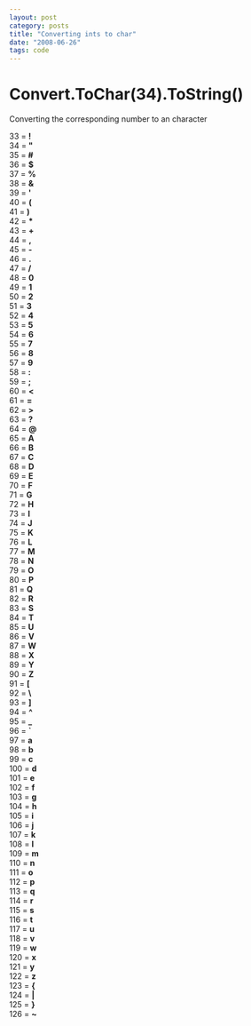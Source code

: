 ```yaml
---
layout: post
category: posts
title: "Converting ints to char"
date: "2008-06-26"
tags: code
---
```

# Convert.ToChar(34).ToString()

Converting the corresponding number to an character  
 

33 = **!**  
34 = **"**  
35 = **#**  
36 = **$**  
37 = **%**  
38 = **&**  
39 = **'**  
40 = **(**  
41 = **)**  
42 = **\***  
43 = **+**  
44 = **,**  
45 = **\-**  
46 = **.**  
47 = **/**  
48 = **0**  
49 = **1**  
50 = **2**  
51 = **3**  
52 = **4**  
53 = **5**  
54 = **6**  
55 = **7**  
56 = **8**  
57 = **9**  
58 = **:**  
59 = **;**  
60 = **<**  
61 = **\=**  
62 = **\>**  
63 = **?**  
64 = **@**  
65 = **A**  
66 = **B**  
67 = **C**  
68 = **D**  
69 = **E**  
70 = **F**  
71 = **G**  
72 = **H**  
73 = **I**  
74 = **J**  
75 = **K**  
76 = **L**  
77 = **M**  
78 = **N**  
79 = **O**  
80 = **P**  
81 = **Q**  
82 = **R**  
83 = **S**  
84 = **T**  
85 = **U**  
86 = **V**  
87 = **W**  
88 = **X**  
89 = **Y**  
90 = **Z**  
91 = **\[**  
92 = **\\**  
93 = **\]**  
94 = **^**  
95 = **\_**  
96 = **\`**  
97 = **a**  
98 = **b**  
99 = **c**  
100 = **d**  
101 = **e**  
102 = **f**  
103 = **g**  
104 = **h**  
105 = **i**  
106 = **j**  
107 = **k**  
108 = **l**  
109 = **m**  
110 = **n**  
111 = **o**  
112 = **p**  
113 = **q**  
114 = **r**  
115 = **s**  
116 = **t**  
117 = **u**  
118 = **v**  
119 = **w**  
120 = **x**  
121 = **y**  
122 = **z**  
123 = **{**  
124 = **|**  
125 = **}**  
126 = **~** 
 